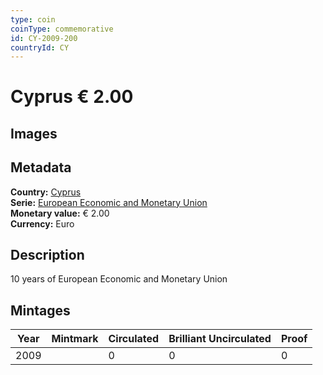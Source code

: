 ```yaml
---
type: coin
coinType: commemorative
id: CY-2009-200
countryId: CY
---
```


# Cyprus € 2.00

## Images


## Metadata

**Country:** [Cyprus](../../Countries/Cyprus/index.md)\
**Serie:** [European Economic and Monetary Union](index.md)\
**Monetary value:** € 2.00\
**Currency:** Euro

## Description
10 years of European Economic and Monetary Union

## Mintages

| Year | Mintmark | Circulated | Brilliant Uncirculated | Proof |
| ---- | -------- | ---------- | ---------------------- | ----- |
| 2009 |  | 0| 0 | 0 |
